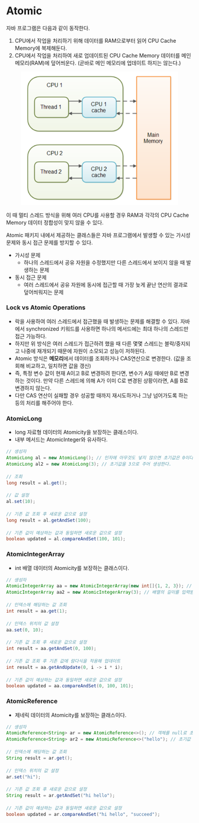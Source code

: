 # Atomic

자바 프로그램은 다음과 같이 동작한다.

1. CPU에서 작업을 처리하기 위해 데이터를 RAM으로부터 읽어 CPU Cache Memory에 복제해둔다.
2. CPU에서 작업을 처리하여 새로 업데이트된 CPU Cache Memory 데이터를 메인 메모리(RAM)에 덮어씌운다. (곧바로 메인 메모리에 업데이트 하지는 않는다.)

<figure><img src="../../../.gitbook/assets/image (171).png" alt=""><figcaption></figcaption></figure>

이 때 멀티 스레드 방식을 위해 여러 CPU를 사용할 경우 RAM과 각각의 CPU Cache Memory 데이터 정합성이 맞지 않을 수 있다.

Atomic 패키지 내에서 제공하는 클래스들은 자바 프로그램에서 발생할 수 있는 가시성 문제와 동시 접근 문제를 방지할 수 있다.

* 가시성 문제
  * 하나의 스레드에서 공유 자원을 수정했지만 다른 스레드에서 보이지 않을 때 발생하는 문제
* 동시 접근 문제
  * 여러 스레드에서 공유 자원에 동시에 접근할 때 가장 늦게 끝난 연산의 결과로 덮어씌워지는 문제

### Lock vs Atomic Operations

* 락을 사용하여 여러 스레드에서 접근했을 때 발생하는 문제를 해결할 수 있다. 자바에서 synchronized 키워드를 사용하면 하나의 메서드에는 최대 하나의 스레드만 접근 가능하다.
* 하지만 위 방식은 여러 스레드가 접근하려 했을 때 다른 몇몇 스레드는 블락/중지되고 나중에 재개되기 때문에 자원이 소모되고 성능이 저하된다.
* Atomic 방식은 **메모리**에서 데이터를 조회하거나 CAS연산으로 변경한다. (값을 조회해 비교하고, 일치하면 값을 갱신)
* 즉, 특정 변수 값이 현재 A이고 B로 변경하려 한다면, 변수가 A일 때에만 B로 변경하는 것이다. 만약 다른 스레드에 의해 A가 이미 C로 변경된 상황이라면, A를 B로 변경하지 않는다.
* 다만 CAS 연산이 실패할 경우 성공할 때까지 재시도하거나 그냥 넘어가도록 하는 등의 처리를 해주어야 한다.

### AtomicLong

* long 자료형 데이터의 Atomicity을 보장하는 클래스이다.
* 내부 메서드는 AtomicInteger와 유사하다.

```java
// 생성자
AtomicLong al = new AtomicLong(); // 인자에 아무것도 넣지 않으면 초기값은 0이다.
AtomicLong al2 = new AtomicLong(3); // 초기값을 3으로 주어 생성한다.

// 조회
long result = al.get();

// 값 설정
al.set(10);

// 기존 값 조회 후 새로운 값으로 설정
long result = al.getAndSet(100);

// 기존 값이 예상하는 값과 동일하면 새로운 값으로 설정
boolean updated = al.compareAndSet(100, 101);
```

### AtomicIntegerArray

* int 배열 데이터의 Atomicity를 보장하는 클래스이다.

```java
// 생성자
AtomicIntegerArray aa = new AtomicIntegerArray(new int[]{1, 2, 3}); // 인자에 배열을 넣어 생성한다.
AtomicIntegerArray aa2 = new AtomicIntegerArray(3); // 배열의 길이를 입력받아 0으로 채워진 배열을 생성한다.

// 인덱스에 해당하는 값 조회
int result = aa.get(1);

// 인덱스 위치의 값 설정
aa.set(0, 10);

// 기존 값 조회 후 새로운 값으로 설정
int result = aa.getAndSet(0, 100);

// 기존 값 조회 후 기존 값에 람다식을 적용해 업데이트
int result = aa.getAndUpdate(0, i -> i * i);

// 기존 값이 예상하는 값과 동일하면 새로운 값으로 설정
boolean updated = aa.compareAndSet(0, 100, 101);
```

### AtomicReference

* 제네릭 데이터의 Atomicity를 보장하는 클래스이다.

```java
// 생성자
AtomicReference<String> ar = new AtomicReference<>(); // 객체를 null로 초기화한다.
AtomicReference<String> ar2 = new AtomicReference<>("hello"); // 초기값 객체를 주어 생성한다.

// 인덱스에 해당하는 값 조회
String result = ar.get();

// 인덱스 위치의 값 설정
ar.set("hi");

// 기존 값 조회 후 새로운 값으로 설정
String result = ar.getAndSet("hi hello");

// 기존 값이 예상하는 값과 동일하면 새로운 값으로 설정
boolean updated = ar.compareAndSet("hi hello", "succeed");
```
